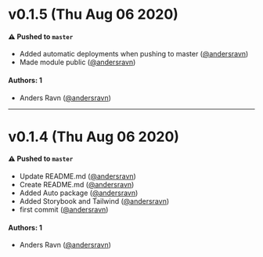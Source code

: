 # v0.1.5 (Thu Aug 06 2020)

#### ⚠️ Pushed to `master`

- Added automatic deployments when pushing to master ([@andersravn](https://github.com/andersravn))
- Made module public ([@andersravn](https://github.com/andersravn))

#### Authors: 1

- Anders Ravn ([@andersravn](https://github.com/andersravn))

---

# v0.1.4 (Thu Aug 06 2020)

#### ⚠️ Pushed to `master`

- Update README.md ([@andersravn](https://github.com/andersravn))
- Create README.md ([@andersravn](https://github.com/andersravn))
- Added Auto package ([@andersravn](https://github.com/andersravn))
- Added Storybook and Tailwind ([@andersravn](https://github.com/andersravn))
- first commit ([@andersravn](https://github.com/andersravn))

#### Authors: 1

- Anders Ravn ([@andersravn](https://github.com/andersravn))
